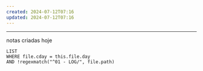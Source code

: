 ```yaml
---
created: 2024-07-12T07:16
updated: 2024-07-12T07:16
---
```



---
notas criadas hoje
```dataview
LIST
WHERE file.cday = this.file.day
AND !regexmatch("^01 - LOG/", file.path)
```
